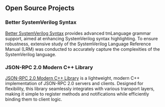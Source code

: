 ## Open Source Projects

### Better SystemVerilog Syntax

[Better SystemVerilog Syntax](https://github.com/hankhsu1996/vscode-better-systemverilog-syntax) provides advanced tmLanguage grammar support, aimed at enhancing SystemVerilog syntax highlighting. To ensure robustness, extensive study of the SystemVerilog Language Reference Manual (LRM) was conducted to accurately capture the complexities of the SystemVerilog language.

### JSON-RPC 2.0 Modern C++ Library
[JSON-RPC 2.0 Modern C++ Library](https://github.com/hankhsu1996/jsonrpc-cpp-lib) is a lightweight, modern C++ implementation of JSON-RPC 2.0 servers and clients. Designed for flexibility, this library seamlessly integrates with various transport layers, making it simple to register methods and notifications while efficiently binding them to client logic.

